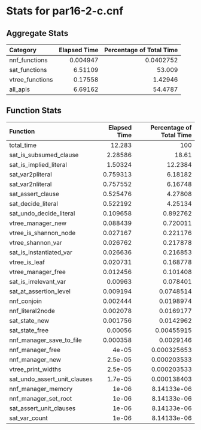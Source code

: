 # Stats for par16-2-c.cnf

## Aggregate Stats

| Category        |   Elapsed Time |   Percentage of Total Time |
|:----------------|---------------:|---------------------------:|
| nnf_functions   |       0.004947 |                  0.0402752 |
| sat_functions   |       6.51109  |                 53.009     |
| vtree_functions |       0.17558  |                  1.42946   |
| all_apis        |       6.69162  |                 54.4787    |

## Function Stats

| Function                     |   Elapsed Time |   Percentage of Total Time |
|:-----------------------------|---------------:|---------------------------:|
| total_time                   |      12.283    |              100           |
| sat_is_subsumed_clause       |       2.28586  |               18.61        |
| sat_is_implied_literal       |       1.50324  |               12.2384      |
| sat_var2pliteral             |       0.759313 |                6.18182     |
| sat_var2nliteral             |       0.757552 |                6.16748     |
| sat_assert_clause            |       0.525476 |                4.27808     |
| sat_decide_literal           |       0.522192 |                4.25134     |
| sat_undo_decide_literal      |       0.109658 |                0.892762    |
| vtree_manager_new            |       0.088439 |                0.720011    |
| vtree_is_shannon_node        |       0.027167 |                0.221176    |
| vtree_shannon_var            |       0.026762 |                0.217878    |
| sat_is_instantiated_var      |       0.026636 |                0.216853    |
| vtree_is_leaf                |       0.020731 |                0.168778    |
| vtree_manager_free           |       0.012456 |                0.101408    |
| sat_is_irrelevant_var        |       0.00963  |                0.078401    |
| sat_at_assertion_level       |       0.009194 |                0.0748514   |
| nnf_conjoin                  |       0.002444 |                0.0198974   |
| nnf_literal2node             |       0.002078 |                0.0169177   |
| sat_state_new                |       0.001756 |                0.0142962   |
| sat_state_free               |       0.00056  |                0.00455915  |
| nnf_manager_save_to_file     |       0.000358 |                0.0029146   |
| nnf_manager_free             |       4e-05    |                0.000325653 |
| nnf_manager_new              |       2.5e-05  |                0.000203533 |
| vtree_print_widths           |       2.5e-05  |                0.000203533 |
| sat_undo_assert_unit_clauses |       1.7e-05  |                0.000138403 |
| nnf_manager_memory           |       1e-06    |                8.14133e-06 |
| nnf_manager_set_root         |       1e-06    |                8.14133e-06 |
| sat_assert_unit_clauses      |       1e-06    |                8.14133e-06 |
| sat_var_count                |       1e-06    |                8.14133e-06 |
